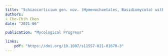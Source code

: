 ```yaml
---
title: "Schizocorticium gen. nov. (Hymenochaetales, Basidiomycota) with three new species"
authors:
- Che-Chih Chen
date: "2021-06"

publication: "Mycological Progress" 

links:
    pdf: "https://doi.org/10.1007/s11557-021-01670-3"
---
```

